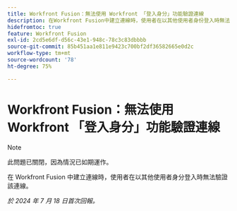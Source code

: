 ```yaml
---
title: Workfront Fusion：無法使用 Workfront 「登入身分」功能驗證連線
description: 在Workfront Fusion中建立連線時，使用者在以其他使用者身份登入時無法驗證連線。
hidefromtoc: true
feature: Workfront Fusion
exl-id: 2cd5e6df-d56c-43e1-948c-78c3c83dbbbb
source-git-commit: 85b451aa1e811e9423c700bf2df36582665e0d2c
workflow-type: tm+mt
source-wordcount: '78'
ht-degree: 75%

---
```


# Workfront Fusion：無法使用 Workfront 「登入身分」功能驗證連線

>[!NOTE]
>
>此問題已關閉，因為情況已如期運作。

在 Workfront Fusion 中建立連線時，使用者在以其他使用者身分登入時無法驗證該連線。

_於 2024 年 7 月 18 日首次回報。_

<!--CHECK ME - 1 VIEW APRIL-JUNE 2025 (June 23 and Aug 13)-->

